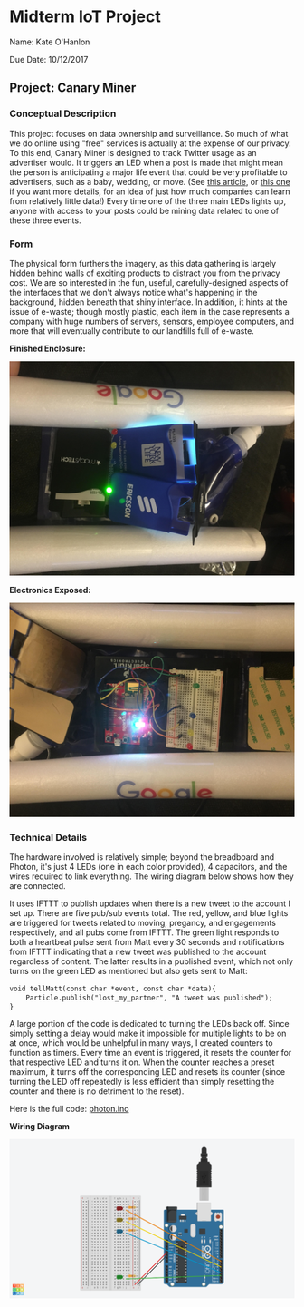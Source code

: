 # Midterm IoT Project

Name:  Kate O'Hanlon

Due Date: 10/12/2017

## Project: Canary Miner

### Conceptual Description

This project focuses on data ownership and surveillance. So much of what we do online using "free" services is actually at the expense of our privacy. To this end, Canary Miner is designed to track Twitter usage as an advertiser would. It triggers an LED when a post is made that might mean the person is anticipating a major life event that could be very profitable to advertisers, such as a baby, wedding, or move. (See [this article](http://www.businessinsider.com/the-incredible-story-of-how-target-exposed-a-teen-girls-pregnancy-2012-2), or [this one](http://www.dailymail.co.uk/news/article-2102859/How-Target-knows-shoppers-pregnant--figured-teen-father-did.html) if you want more details, for an idea of just how much companies can learn from relatively little data!) Every time one of the three main LEDs lights up, anyone with access to your posts could be mining data related to one of these three events. 

### Form

The physical form furthers the imagery, as this data gathering is largely hidden behind walls of exciting products to distract you from the privacy cost. We are so interested in the fun, useful, carefully-designed aspects of the interfaces that we don't always notice what's happening in the background, hidden beneath that shiny interface. In addition, it hints at the issue of e-waste; though mostly plastic, each item in the case represents a company with huge numbers of servers, sensors, employee computers, and more that will eventually contribute to our landfills full of e-waste. 

**Finished Enclosure:**

![Finished Enclosure](finished_enclosure.jpg)

**Electronics Exposed:**

![Enclosure with electronics exposed](exposed_enclosure.jpg)

### Technical Details

The hardware involved is relatively simple; beyond the breadboard and Photon, it's just 4 LEDs (one in each color provided), 4 capacitors, and the wires required to link everything. The wiring diagram below shows how they are connected. 

It uses IFTTT to publish updates when there is a new tweet to the account I set up. There are five pub/sub events total. The red, yellow, and blue lights are triggered for tweets related to moving, pregancy, and engagements respectively, and all pubs come from IFTTT. The green light responds to both a heartbeat pulse sent from Matt every 30 seconds and notifications from IFTTT indicating that a new tweet was published to the account regardless of content. The latter results in a published event, which not only turns on the green LED as mentioned but also gets sent to Matt: 
```
void tellMatt(const char *event, const char *data){
    Particle.publish("lost_my_partner", "A tweet was published");
}
```


A large portion of the code is dedicated to turning the LEDs back off. Since simply setting a delay would make it impossible for multiple lights to be on at once, which would be unhelpful in many ways, I created counters to function as timers. Every time an event is triggered, it resets the counter for that respective LED and turns it on. When the counter reaches a preset maximum, it turns off the corresponding LED and resets its counter (since turning the LED off repeatedly is less efficient than simply resetting the counter and there is no detriment to the reset). 

Here is the full code: [photon.ino](photon.ino)

**Wiring Diagram**

![Wiring Diagram](WiringDiagram.png)
